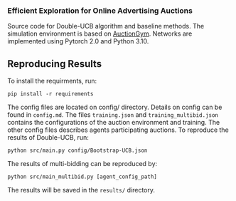 ### Efficient Exploration for Online Advertising Auctions

Source code for Double-UCB algorithm and baseline methods. The simulation environment is based on [AuctionGym](https://github.com/amzn/auction-gym.git). Networks are implemented using Pytorch 2.0 and Python 3.10.

## Reproducing Results
To install the requirments, run:
```
pip install -r requirements
```

The config files are located on config/ directory. Details on config can be found in `config.md`. The files `training.json` and `training_multibid.json` contains the configurations of the auction environment and training. The other config files describes agents participating auctions. To reproduce the results of Double-UCB, run:
```
python src/main.py config/Bootstrap-UCB.json
```
The results of multi-bidding can be reproduced by:
```
python src/main_multibid.py [agent_config_path]
```
The results will be saved in the `results/` directory.
